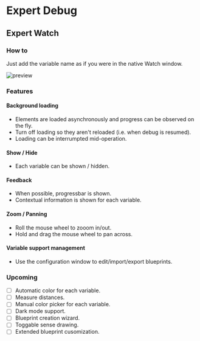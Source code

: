 ﻿# Expert Debug

## Expert Watch

### How to

Just add the variable name as if you were in the native Watch window.

![preview](https://github.com/txiribimakula/expert-debug/blob/master/.github/eddemo.gif)

### Features
#### Background loading
* Elements are loaded asynchronously and progress can be observed on the fly.
* Turn off loading so they aren't reloaded (i.e. when debug is resumed).
* Loading can be interrumpted mid-operation.

#### Show / Hide
* Each variable can be shown / hidden.

#### Feedback
* When possible, progressbar is shown.
* Contextual information is shown for each variable.

#### Zoom / Panning
* Roll the mouse wheel to zooom in/out.
* Hold and drag the mouse wheel to pan across.

#### Variable support management
* Use the configuration window to edit/import/export blueprints.

### Upcoming
- [ ] Automatic color for each variable.
- [ ] Measure distances.
- [ ] Manual color picker for each variable.
- [ ] Dark mode support.
- [ ] Blueprint creation wizard.
- [ ] Toggable sense drawing.
- [ ] Extended blueprint cusomization.
